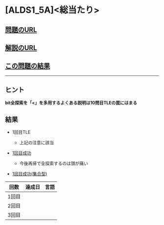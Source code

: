 # \[ALDS1_5A\]\<総当たり\>

## [問題のURL](https://onlinejudge.u-aizu.ac.jp/problems/ALDS1_5_A)

## [解説のURL](https://onlinejudge.u-aizu.ac.jp/resources/commentaries/ALDS1_5_A/ja/post?general=Algorithm)

## [この問題の結果](https://onlinejudge.u-aizu.ac.jp/solutions/problem/ALDS1_5_A)

---

## ヒント

**bit全探索を「<」を多用するよくある説明は10問目TLEの罠にはまる**

## 結果

* 1回目TLE
    * 上記の注意に該当

* [1回目成功](https://onlinejudge.u-aizu.ac.jp/solutions/problem/ALDS1_5_A/review/7080443/ymnk_kun/C++11)

    * 今後再帰で全探索するのは頭が痛い
* [1回目成功(集合型)](https://onlinejudge.u-aizu.ac.jp/solutions/problem/ALDS1_5_A/review/7080519/ymnk_kun/C++11)

| 回数 | 達成日 | 言語 |
| --- | ----- | ---- |
| 1回目 |  |  |
| 2回目 |  |  |
| 3回目 |  |  |
